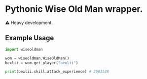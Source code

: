 # Pythonic Wise Old Man wrapper.

⚠️ Heavy development.

## Example Usage

```python
import wiseoldman

wom = wiseoldman.WiseOldMan()
bexlii = wom.get_player("bexlii")

print(bexlii.skill.attack_experience) # 2601528
```
